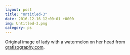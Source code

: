 ```yaml
---
layout: post
title: "Untitled-3"
date: 2016-12-16 12:00:01 +0000
img: Untitled-3.png
category: ps
---
```


Original image of lady with a watermelon on her head from [gratisography.com](https://gratisography.com/).